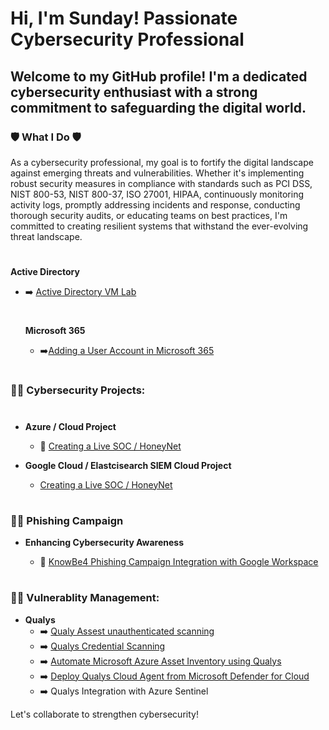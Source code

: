 # Hi, I'm Sunday! Passionate Cybersecurity Professional

## Welcome to my GitHub profile! I'm a dedicated cybersecurity enthusiast with a strong commitment to safeguarding the digital world.

### 🛡️ What I Do 🛡️

As a cybersecurity professional, my goal is to fortify the digital landscape against emerging threats and vulnerabilities. Whether it's implementing robust security measures in compliance with standards such as PCI DSS, NIST 800-53, NIST 800-37, ISO 27001, HIPAA, continuously monitoring activity logs, promptly addressing incidents and response, conducting thorough security audits, or educating teams on best practices, I'm committed to creating resilient systems that withstand the ever-evolving threat landscape.

#
**Active Directory**

- ➡️ [Active Directory VM Lab](https://github.com/sunny4lab-project/Active-Directory-VM-Lab)
      
  # 
   **Microsoft 365**
     
  - ➡️[Adding a User Account in Microsoft 365](https://github.com/sunny4lab-project/Adding-A-User-Account-in-Microsoft-365t/blob/main/README.md)
 
    
#

### 👨‍💻 Cybersecurity Projects:
#
- **Azure / Cloud Project**
  - 🍯 [Creating a Live SOC / HoneyNet](https://github.com/sunny4lab-project/Cloud-SOC-Azure-)
    
- **Google Cloud / Elastcisearch SIEM Cloud Project**
  - [Creating a Live SOC / HoneyNet](https://github.com/sunny4lab-project/Setting-Up-Elasticsearch-and-Kibana-as-a-SIEM-on-Ubuntu)
 
  #
  
### 👨‍💻 Phishing Campaign


 - **Enhancing Cybersecurity Awareness**
   
    - 📧 [KnowBe4 Phishing Campaign Integration with Google Workspace](https://github.com/sunny4lab-project/Enhancing-Cybersecurity-Awareness-KnowBe4-Phishing-Campaign-with-Google-Workspace)

   #
       
### 👨‍💻 Vulnerablity Management:

- **Qualys**
   - ➡️ [Qualy Assest unauthenticated scanning ](https://github.com/sunny4lab-project/Qualys-Asset-Scanning.)
   - ➡️ [Qualys Credential Scanning](https://github.com/sunny4lab-project/Qualys-Credential-Scanning-) 
   - ➡️ [Automate Microsoft Azure Asset Inventory using Qualys](https://github.com/sunny4lab-project/-Automate-Microsoft-Azure-Asset-Inventory-using-Qualys)
   - ➡️ [Deploy Qualys Cloud Agent from Microsoft Defender for Cloud](https://github.com/sunny4lab-project/Deploy-Qualys-Cloud-Agent-from-Microsoft-Defender-for-Cloud)
   - ➡️ Qualys Integration with Azure Sentinel
     
    



Let's collaborate to strengthen cybersecurity!
